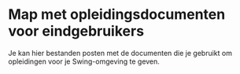 # Map met opleidingsdocumenten voor eindgebruikers

Je kan hier bestanden posten met de documenten die je gebruikt om opleidingen voor je Swing-omgeving te geven.
